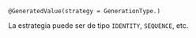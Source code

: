 `@GeneratedValue(strategy = GenerationType.)`

La estrategia puede ser de tipo `IDENTITY`, `SEQUENCE`, etc.